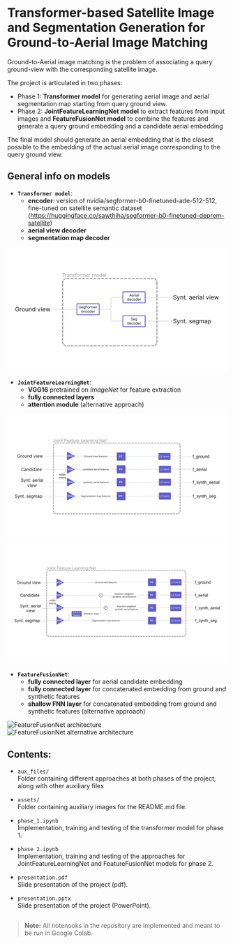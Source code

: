 # Transformer-based Satellite Image and Segmentation Generation for Ground-to-Aerial Image Matching

Ground-to-Aerial image matching is the problem of associating a query ground-view with the corresponding satellite image.

The project is articulated in two phases:
- Phase 1: **Transformer model** for generating aerial image and aerial segmentation map starting from query ground view.
- Phase 2: **JointFeatureLearningNet model** to extract features from input images and **FeatureFusionNet model** to combine the features and generate a query ground embedding and a candidate aerial embedding

The final model should generate an aerial embedding that is the closest possible to the embedding of the actual aerial image corresponding to the query ground view.


## General info on models
- **`Transformer model`**:
  - **encoder**: version of nvidia/segformer-b0-finetuned-ade-512-512, fine-tuned on satellite semantic dataset (https://huggingface.co/sawthiha/segformer-b0-finetuned-deprem-satellite)
  - **aerial view decoder**
  - **segmentation map decoder**
 
![Transformer model architecture](assets/transformer_architecture.png)  

- **`JointFeatureLearningNet`**:  
  - **VGG16** pretrained on *ImageNet* for feature extraction
  - **fully connected layers**
  - **attention module** (alternative approach)
 
![JointFeatureLearningNet architecture](assets/JFLN_architecture_1.png)  
![JointFeatureLearningNet alternative architecture](assets/JFLN_architecture_2.png)  


- **`FeatureFusionNet`**:
  - **fully connected layer** for aerial candidate embedding
  - **fully connected layer** for concatenated embedding from ground and synthetic features
  - **shallow FNN layer** for concatenated embedding from ground and synthetic features (alternative approach)

![FeatureFusionNet architecture](assets/FNN_architecture_1.png)  
![FeatureFusionNet alternative architecture](assets/FNN_architecture_2.png)  


## Contents:
- `aux_files/`  
  Folder containing different approaches at both phases of the project, along with other auxiliary files

- `assets/`  
  Folder containing auxiliary images for the README.md file.

- `phase_1.ipynb`  
  Implementation, training and testing of the transformer model for phase 1.

- `phase_2.ipynb`  
  Implementation, training and testing of the approaches for JointFeatureLearningNet and FeatureFusionNet models for phase 2.

- `presentation.pdf`  
  Slide presentation of the project (pdf).

- `presentation.pptx`  
  Slide presentation of the project (PowerPoint).  


##
  > **Note:** All notenooks in the repository are implemented and meant to be run in Google Colab.
